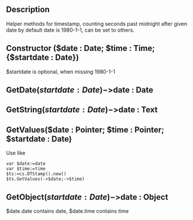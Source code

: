 ## Description
Helper methods for timestamp, counting seconds past midnight after given date
by default date is 1980-1-1, can be set to others.

## Constructor ($date : Date; $time : Time; {$startdate : Date})
$startdate is optional, when missing 1980-1-1

## GetDate($startdate : Date)->$date : Date

## GetString($startdate : Date)->$date : Text

## GetValues($date : Pointer; $time : Pointer; $startdate : Date)
Use like
```4d
var $date:=date
var $time:=time
$ts:=cs.DTStamp().new()
$ts.GetValues(->$date;->$time)
```

## GetObject($startdate : Date)->$date : Object
$date.date contains date, $date.time contains time
